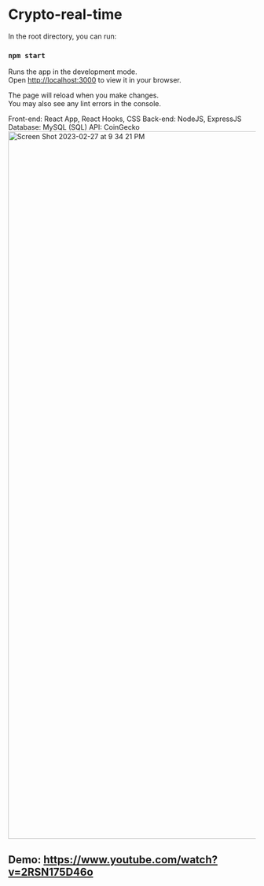 # Crypto-real-time


In the root directory, you can run:

### `npm start`

Runs the app in the development mode.\
Open [http://localhost:3000](http://localhost:3000) to view it in your browser.

The page will reload when you make changes.\
You may also see any lint errors in the console.

Front-end: React App, React Hooks, CSS
Back-end: NodeJS, ExpressJS
Database: MySQL (SQL)
API: CoinGecko
<img width="1440" alt="Screen Shot 2023-02-27 at 9 34 21 PM" src="https://user-images.githubusercontent.com/102542221/221764913-1519b788-da74-4ee9-9b48-fa0585dbcf26.png">
## Demo: https://www.youtube.com/watch?v=2RSN175D46o
